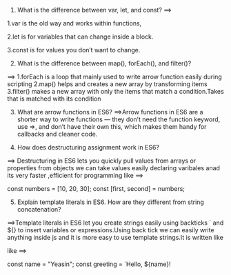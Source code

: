 

1) What is the difference between var, let, and const?
==>

1.var is the old way and works within functions,

2.let is for variables that can change inside a block.
 
3.const is for values you don’t want to change.

2) What is the difference between map(), forEach(), and filter()?

==> 1.forEach is a loop that mainly used to write arrow function easily during scripting 
2.map() helps and  creates a new array by transforming items
3.filter() makes a new array with only the items that match a condition.Takes that is matched with its condition

3) What are arrow functions in ES6?
==>Arrow functions in ES6 are a shorter way to write functions — they don’t need the function keyword, use =>, and don’t have their own this, which makes them handy for callbacks and cleaner code.

4) How does destructuring assignment work in ES6?

==> Destructuring in ES6 lets you quickly pull values from arrays or properties from objects
we can take values easily declaring varibales anad its very faster ,efficient for programming 
like ==>

const numbers = [10, 20, 30];
const [first, second] = numbers;


5) Explain template literals in ES6. How are they different from string concatenation?

==>Template literals in ES6 let you create strings easily using backticks ` and ${} to insert variables or expressions.Using back tick we can easily write anything inside js and it is more easy to use template strings.It is written like 


like ==>

const name = "Yeasin";
const greeting = `Hello, ${name}!